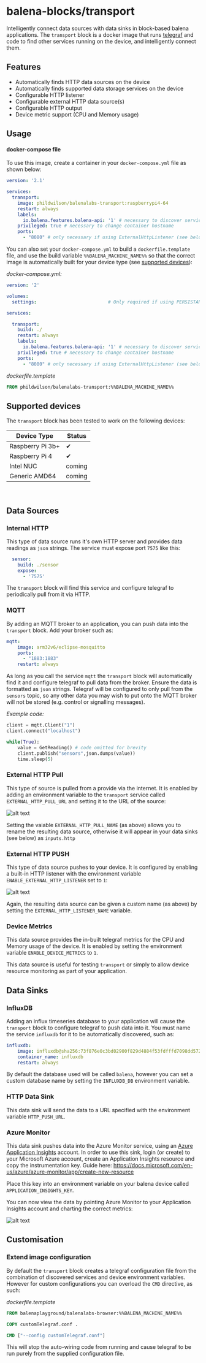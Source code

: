 # balena-blocks/transport

Intelligently connect data sources with data sinks in block-based balena applications.
The `transport` block is a docker image that runs [telegraf](https://www.influxdata.com/time-series-platform/telegraf/) and code to find other services running on the device, and intelligently connect them.

## Features

- Automatically finds HTTP data sources on the device
- Automatically finds supported data storage services on the device
- Configurable HTTP listener
- Configurable external HTTP data source(s)
- Configurable HTTP output
- Device metric support (CPU and Memory usage)

## Usage

#### docker-compose file
To use this image, create a container in your `docker-compose.yml` file as shown below:

```yaml
version: '2.1'

services:
  transport:
    image: phildwilson/balenalabs-transport:raspberrypi4-64
    restart: always
    labels:
      io.balena.features.balena-api: '1' # necessary to discover services
    privileged: true # necessary to change container hostname
    ports:
      - "8080" # only necessary if using ExternalHttpListener (see below)
```

You can also set your `docker-compose.yml` to build a `dockerfile.template` file, and use the build variable `%%BALENA_MACHINE_NAME%%` so that the correct image is automatically built for your device type (see [supported devices](#Supported-devices)):

*docker-compose.yml:*
```yaml
version: '2'

volumes:
  settings:                          # Only required if using PERSISTANT flag (see below)

services:

  transport:
    build: ./
    restart: always
    labels:
      io.balena.features.balena-api: '1' # necessary to discover services
    privileged: true # necessary to change container hostname
    ports:
      - "8080" # only necessary if using ExternalHttpListener (see below)
```
*dockerfile.template*

```dockerfile
FROM phildwilson/balenalabs-transport:%%BALENA_MACHINE_NAME%%
```

## Supported devices
The `transport` block has been tested to work on the following devices:

| Device Type  | Status |
| ------------- | ------------- |
| Raspberry Pi 3b+ | ✔ |
| Raspberry Pi 4 | ✔ |
| Intel NUC | coming |
| Generic AMD64 | coming |
</br>

## Data Sources
### Internal HTTP
This type of data source runs it's own HTTP server and provides data readings as `json` strings. The service must expose port `7575` like this:

```yaml
  sensor:
    build: ./sensor
    expose:
      - '7575'
```
The `transport` block will find this service and configure telegraf to periodically pull from it via HTTP.

### MQTT
By adding an MQTT broker to an application, you can push data into the `transport` block. Add your broker such as:

```yaml
mqtt:
    image: arm32v6/eclipse-mosquitto
    ports:
      - "1883:1883"
    restart: always
```
As long as you call the service `mqtt` the `transport` block will automatically find it and configure telegraf to pull data from the broker. Ensure the data is formatted as `json` strings. Telegraf will be configured to only pull from the `sensors` topic, so any other data you may wish to put onto the MQTT broker will not be stored (e.g. control or signalling messages).

*Example code:*
```python
client = mqtt.Client("1")
client.connect("localhost")

while(True):
    value = GetReading() # code omitted for brevity
    client.publish("sensors",json.dumps(value))
    time.sleep(5)
```

### External HTTP Pull
This type of source is pulled from a provide via the internet. It is enabled by adding an environment variable to the `transport` service called `EXTERNAL_HTTP_PULL_URL` and setting it to the URL of the source:

![alt text](https://i.ibb.co/z4MVcxw/External-HTTPConfig.jpg "balenaCloud device service variable")

Setting the vaiable `EXTERNAL_HTTP_PULL_NAME` (as above) allows you to rename the resulting data source, otherwise it will appear in your data sinks (see below) as `inputs.http`

### External HTTP PUSH
This type of data source pushes to your device. It is configured by enabling a built-in HTTP listener with the environment variable `ENABLE_EXTERNAL_HTTP_LISTENER` set to `1`:

![alt text](https://i.ibb.co/rwYbXWj/External-HTTPListener-Config.jpg "balenaCloud device service variable")

Again, the resulting data source can be given a custom name (as above) by setting the `EXTERNAL_HTTP_LISTENER_NAME` variable.

### Device Metrics
This data source provides the in-built telegraf metrics for the CPU and Memory usage of the device. It is enabled by setting the environment variable `ENABLE_DEVICE_METRICS` to `1`.

This data source is useful for testing `transport` or simply to allow device resource monitoring as part of your application.

## Data Sinks
### InfluxDB
Adding an influx timeseries database to your application will cause the `transport` block to configure telegraf to push data into it. You must name the service `influxdb` for it to be automatically discovered, such as:

```yaml
influxdb:
    image: influxdb@sha256:73f876e0c3bd02900f829d4884f53fdfffd7098dd572406ba549eed955bf821f
    container_name: influxdb
    restart: always
```

By default the database used will be called `balena`, however you can set a custom database name by setting the `INFLUXDB_DB` environment variable.

### HTTP Data Sink
This data sink will send the data to a URL specified with the environment variable `HTTP_PUSH_URL`. 

### Azure Monitor
This data sink pushes data into the Azure Monitor service, using an [Azure Application Insights](https://docs.microsoft.com/en-us/azure/azure-monitor/app/cloudservices) account. In order to use this sink, login (or create) to your Microsoft Azure account, create an Application Insights resource and copy the instrumentation key. Guide here:
https://docs.microsoft.com/en-us/azure/azure-monitor/app/create-new-resource

Place this key into an environment variable on your balena device called `APPLICATION_INSIGHTS_KEY`. 

You can now view the data by pointing Azure Monitor to your Application Insights account and charting the correct metrics:

![alt text](https://i.ibb.co/6r61Ykg/azure.jpg "Azure AppInsights")

## Customisation
### Extend image configuration

By default the `transport` block creates a telegraf configuration file from the combination of discovered services and device environment variables. However for custom configurations you can overload the `CMD` directive, as such:

*dockerfile.template*
```Dockerfile
FROM balenaplayground/balenalabs-browser:%%BALENA_MACHINE_NAME%%

COPY customTelegraf.conf .

CMD ["--config customTelegraf.conf"]
```

This will stop the auto-wiring code from running and cause telegraf to be run purely from the supplied configuration file.





